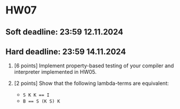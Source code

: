 # HW07 

## Soft deadline: 23:59 12.11.2024
## Hard deadline: 23:59 14.11.2024

1. [6 points] Implement property-based testing of your compiler and interpreter implemented in HW05.

2. [2 points] Show that the following lambda-terms are equivalent: 
    * `S K K == I`
    * `B == S (K S) K`